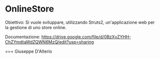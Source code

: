 OnlineStore
===================

Obiettivo:
Si vuole sviluppare, utilizzando Struts2, un'applicazione web per la gestione di uno store online.

Documentazione: https://drive.google.com/file/d/0BzXvZYHH-ChZYmdtaWdZQWN6MzQ/edit?usp=sharing

===
Giuseppe D'Alterio
